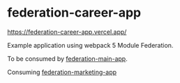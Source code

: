# federation-career-app

https://federation-career-app.vercel.app/

Example application using webpack 5 Module Federation.

To be consumed by [federation-main-app](https://github.com/malcolm-kee/federation-main-app).

Consuming [federation-marketing-app](https://github.com/malcolm-kee/federation-marketing-app)
